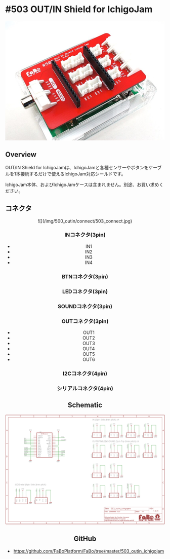 # #503 OUT/IN Shield for IchigoJam

![](./img/500_outin/product/503_product.jpg)
<!--COLORME-->

## Overview
OUT/IN Shield for IchigoJamは、IchigoJamと各種センサーやボタンをケーブルを1本接続するだけで使えるIchigoJam対応シールドです。

IchigoJam本体、およびIchigoJamケースは含まれません。別途、お買い求めください。

## コネクタ
<center>![](/img/500_outin/connect/503_connect.jpg)

### INコネクタ(3pin)
- IN1
- IN2
- IN3
- IN4

### BTNコネクタ(3pin)
### LEDコネクタ(3pin)
### SOUNDコネクタ(3pin)

### OUTコネクタ(3pin)
- OUT1
- OUT2
- OUT3
- OUT4
- OUT5
- OUT6

### I2Cコネクタ(4pin)
### シリアルコネクタ(4pin)

## Schematic
![](/img/500_outin/schematic/503_outin_ichigojam.png)

## GitHub
- https://github.com/FaBoPlatform/FaBo/tree/master/503_outin_ichigojam
